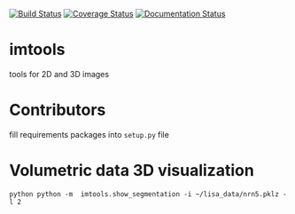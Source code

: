 [![Build Status](https://travis-ci.org/mjirik/imtools.svg?branch=master)](https://travis-ci.org/mjirik/imtools)
[![Coverage Status](https://coveralls.io/repos/mjirik/imtools/badge.svg?branch=master&service=github)](https://coveralls.io/github/mjirik/imtools?branch=master)
[![Documentation Status](https://readthedocs.org/projects/imtools/badge/?version=latest)](http://imtools.readthedocs.org/en/latest/?badge=latest)
                

# imtools
tools for 2D and 3D images 


# Contributors

fill requirements packages into `setup.py` file


# Volumetric data 3D visualization

    python python -m  imtools.show_segmentation -i ~/lisa_data/nrn5.pklz -l 2 